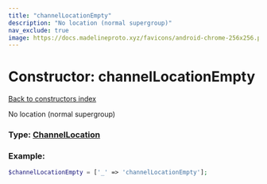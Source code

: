 ```yaml
---
title: "channelLocationEmpty"
description: "No location (normal supergroup)"
nav_exclude: true
image: https://docs.madelineproto.xyz/favicons/android-chrome-256x256.png
---
```

# Constructor: channelLocationEmpty  
[Back to constructors index](/API_docs/constructors/index.html)



No location (normal supergroup)




### Type: [ChannelLocation](/API_docs/types/ChannelLocation.html)


### Example:

```php
$channelLocationEmpty = ['_' => 'channelLocationEmpty'];
```  
